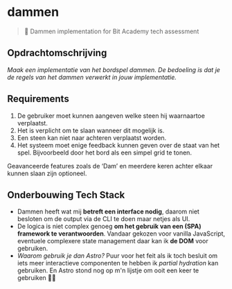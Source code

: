 # dammen
> 🔘 Dammen implementation for Bit Academy tech assessment

## Opdrachtomschrijving

_Maak een implementatie van het bordspel dammen. De bedoeling is dat je de regels van het dammen verwerkt in jouw implementatie._

## Requirements

1. De gebruiker moet kunnen aangeven welke steen hij waarnaartoe verplaatst.
2. Het is verplicht om te slaan wanneer dit mogelijk is.
3. Een steen kan niet naar achteren verplaatst worden.
4. Het systeem moet enige feedback kunnen geven over de staat
van het spel. Bijvoorbeeld door het bord als een simpel grid te tonen.

Geavanceerde features zoals de ‘Dam’ en meerdere keren achter elkaar kunnen slaan zijn optioneel.

## Onderbouwing Tech Stack

* Dammen heeft wat mij **betreft een interface nodig**, daarom niet besloten om de output via de CLI te doen maar netjes als UI.
* De logica is niet complex genoeg **om het gebruik van een (SPA) framework te verantwoorden**. Vandaar gekozen voor vanilla JavaScript, eventuele complexere state management daar kan ik **de DOM** voor gebruiken.
* _Waarom gebruik je dan Astro?_ Puur voor het feit als ik toch besluit om iets meer interactieve componenten te hebben ik _partial hydration_ kan gebruiken. En Astro stond nog op m'n lijstje om ooit een keer te gebruiken 🤷‍♀️
